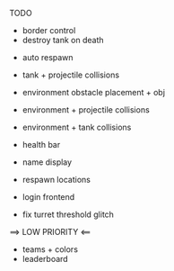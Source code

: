 TODO

+ border control
+ destroy tank on death
- auto respawn

- tank + projectile collisions
- environment obstacle placement + obj
- environment + projectile collisions
- environment + tank collisions
- health bar
- name display
- respawn locations
- login frontend
- fix turret threshold glitch

==> LOW PRIORITY <==
- teams + colors
- leaderboard
